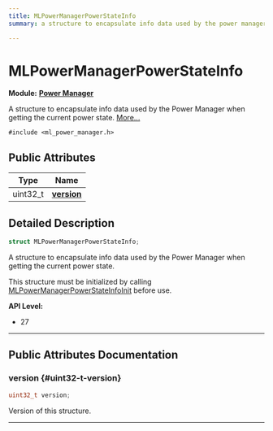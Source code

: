 ```yaml
---
title: MLPowerManagerPowerStateInfo
summary: a structure to encapsulate info data used by the power manager when getting the current power state. 

---
```


# MLPowerManagerPowerStateInfo

**Module:** **[Power Manager](/versioned_docs/version-14-Jun-2023/api-ref/api/Modules/group___power_manager/group___power_manager.md)**



A structure to encapsulate info data used by the Power Manager when getting the current power state.  [More...](#detailed-description)


`#include <ml_power_manager.h>`

## Public Attributes

| Type           | Name           |
| -------------- | -------------- |
| uint32_t | **[version](/versioned_docs/version-14-Jun-2023/api-ref/api/Modules/group___power_manager/struct_m_l_power_manager_power_state_info.md#uint32-t-version)**  |

## Detailed Description

```cpp
struct MLPowerManagerPowerStateInfo;
```

A structure to encapsulate info data used by the Power Manager when getting the current power state. 

This structure must be initialized by calling [MLPowerManagerPowerStateInfoInit](/versioned_docs/version-14-Jun-2023/api-ref/api/Modules/group___power_manager/group___power_manager.md#void-mlpowermanagerpowerstateinfoinit) before use.




**API Level:**
  * 27




-----------
## Public Attributes Documentation

### version {#uint32-t-version}

```cpp
uint32_t version;
```


Version of this structure. 





-----------


